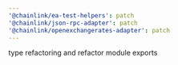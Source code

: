 ```yaml
---
'@chainlink/ea-test-helpers': patch
'@chainlink/json-rpc-adapter': patch
'@chainlink/openexchangerates-adapter': patch
---
```


type refactoring and refactor module exports
